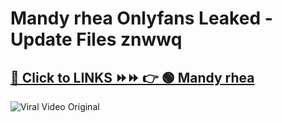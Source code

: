 
 # Mandy rhea Onlyfans Leaked - Update Files znwwq

## <h2><a href="https://clipsfans.com/Mandy_rhea&ref=git">🔗 Click to LINKS ⏩⏩ 👉 🟢 Mandy rhea </a></h2>

<a href="https://clipsfans.com/Mandy_rhea&ref=git" rel="nofollow" data-target="animated-image.originalLink"><img src="https://i.ibb.co.com/xMMVF88/686577567.gif" alt="Viral Video Original" style="max-width: 100%; display: inline-block;" data-target="animated-image.originalImage"></a>

